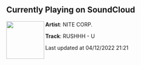 ## Currently Playing on SoundCloud

[<img align="left" width="100" src="https://i1.sndcdn.com/artworks-000199893788-bw2v8g-t500x500.jpg">](https://soundcloud.com/nitecorp/rushhh-u)

**Artist**: NITE CORP. 

**Track**: RUSHHH - U

Last updated at 04/12/2022 21:21
